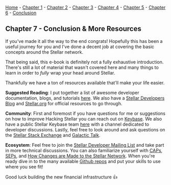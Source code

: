[Home](README.md) - [Chapter 1](1-accounts.md) - [Chapter 2](2-payments.md) - [Chapter 3](3-assets.md) - [Chapter 4](4-decentralized-exchange.md) - [Chapter 5](5-path-payments.md) - [Chapter 6](6-xdr.md) - [Conclusion](7-conclusion.md)

## Chapter 7 - Conclusion & More Resources

If you've made it all the way to the end congrats! Hopefully this has been a useful journey for you and I've done a decent job at covering the basic concepts around the Stellar network.

That being said, this e-book is definitely not a fully exhaustive introduction. There's still a lot of material that wasn't covered here and many things to learn in order to *fully* wrap your head around Stellar.

Thankfully we have a ton of resources available that'll make your life easier.

**Suggested Reading**: I put together a list of awesome developer documentation, blogs, and tutorials [here](https://github.com/koltenb/awesome-stellar#developer-educational-resources). We also have a [Stellar Developers Blog](https://medium.com/stellar-developers-blog) and [Stellar.org](https://www.stellar.org) for official resources to go through.

**Community**: First and foremost if you have questions for me or suggestions on how to improve Hacking Stellar you can reach out on [Keybase](https://keybase.io/kolten). We also have a public Stellar Keybase team [here](https://keybase.io/team/stellar.public) with a channel dedicated to developer discussions. Lastly, feel free to look around and ask questions on the [Stellar Stack Exchange](https://stellar.stackexchange.com/) and [Galactic Talk](https://galactictalk.org/).

**Ecosystem**: Feel free to join the [Stellar Developer Mailing List](https://groups.google.com/forum/#!forum/stellar-dev) and take part in more technical discussions. You can also familiarize yourself with [CAPs](https://github.com/koltenb/stellar-protocol/tree/master/core), [SEPs](https://github.com/koltenb/stellar-protocol/tree/master/ecosystem), and [How Changes are Made to the Stellar Network](https://medium.com/stellar-community/how-changes-are-made-to-the-stellar-network-760abbb8d127). When you're ready dive in to the many available [Github repos](https://github.com/stellar) and put your skills to use where you see fit!

Good luck building the new financial infrastructure 👍
